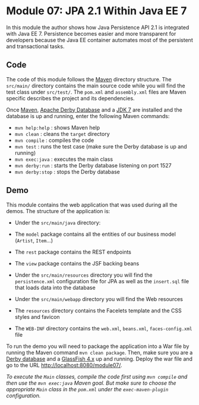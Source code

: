 # Module 07: JPA 2.1 Within Java EE 7

In this module the author shows how Java Persistence API 2.1 is integrated with Java EE 7. Persistence becomes easier and more transparent for developers because the Java EE container automates most of the persistent and transactional tasks.

## Code 

The code of this module follows the [Maven](http://maven.apache.org/) directory structure. The `src/main/` directory contains the main source code while you will find the test class under `src/test/`. The `pom.xml` and `assembly.xml` files are Maven specific describes the project and its dependencies.

Once [Maven](http://maven.apache.org/), [Apache Derby Database](http://db.apache.org/derby/) and a [JDK 7](http://www.oracle.com/technetwork/java/javase/downloads/index.html) are installed and the database is up and running, enter the following Maven commands:

* `mvn help:help` : shows Maven help
* `mvn clean`     : cleans the `target` directory
* `mvn compile`   : compiles the code
* `mvn test`      : runs the test case (make sure the Derby database is up and running)
* `mvn exec:java` : executes the main class
* `mvn derby:run` : starts the Derby database listening on port 1527
* `mvn derby:stop` : stops the Derby database

## Demo 

This module contains the web application that was used during all the demos. The structure of the application is:

* Under the `src/main/java` directory:
* The `model` package contains all the entities of our business model (`Artist`, `Item`...)
* The `rest` package contains the REST endpoints
* The `view` package contains the JSF backing beans

* Under the `src/main/resources` directory you will find the `persistence.xml` configuration file for JPA as well as the `insert.sql` file that loads data into the database

* Under the `src/main/webapp` directory you will find the Web resources
* The `resources` directory contains the Facelets template and the CSS styles and favicon
* The `WEB-INF` directory contains the `web.xml`, `beans.xml`, `faces-config.xml` file

To run the demo you will need to package the application into a War file by running the Maven command `mvn clean package`. Then, make sure you are a [Derby database](http://db.apache.org/derby/) and a [GlassFish 4.x](https://glassfish.java.net/) up and running. Deploy the war file and go to the URL [http://localhost:8080/module07/]().


*To execute the `Main` classes, compile the code first using `mvn compile` and then use the `mvn exec:java` Maven goal. But make sure to choose the appropriate `Main` class in the `pom.xml` under the `exec-maven-plugin` configuration.*
